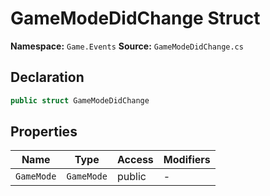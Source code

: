 # GameModeDidChange Struct

**Namespace:** `Game.Events`
**Source:** `GameModeDidChange.cs`

## Declaration

```csharp
public struct GameModeDidChange
```

## Properties

| Name | Type | Access | Modifiers |
|------|------|--------|-----------|
| `GameMode` | `GameMode` | public | - |

